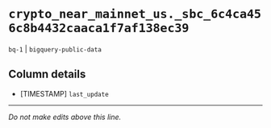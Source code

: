 # `crypto_near_mainnet_us._sbc_6c4ca456c8b4432caaca1f7af138ec39`
`bq-1` | `bigquery-public-data`

## Column details
* [TIMESTAMP] `last_update`

-------------------------------------------------------------------------------
*Do not make edits above this line.*
